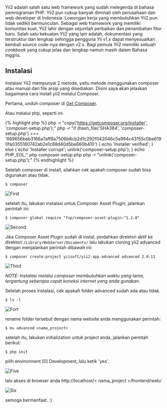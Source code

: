 Yii2 adalah salah satu web framework yang sudah melegenda di bahasa pemrograman PHP. Yii2 pun cukup banyak diminati oleh perusahaan dan web developer di Indonesia. Lowongan kerja yang membutuhkan Yii2 pun tidak sedikit bermunculan. Sebagai web framework yang memiliki komunitas kuat, Yii2 lahir dengan sejumlah perbaikan dan penambahan fitur baru. Salah satu kekuatan Yii2 yang lain adalah, dokumentasi yang terstruktur dan lengkap sehingga pengguna Yii v1.x dapat menyesuaikan kembali source code-nya dengan v2.x. Bagi pemula Yii2 memiliki sebuah _cookbook_ yang cukup jelas dan lengkap namun masih dalam Bahasa Inggris.

## Instalasi

Instalasi Yii2 mempunyai 2 metode, yaitu metode menggunakan composer atau manual dari file arsip yang disediakan. Disini saya akan jelaskan bagaimana cara install yii2 melalui Composer.

Pertama, unduh composer di [Get Composer](https://getcomposer.org).

Atau melalui php, seperti ini.

{% highlight php %}
php -r "copy('https://getcomposer.org/installer', 'composer-setup.php');"
php -r "if (hash_file('SHA384', 'composer-setup.php') === '669656bab3166a7aff8a7506b8cb2d1c292f042046c5a994c43155c0be6190fa0355160742ab2e1c88d40d5be660b410') { echo 'Installer verified'; } else { echo 'Installer corrupt'; unlink('composer-setup.php'); } echo PHP_EOL;"
php composer-setup.php
php -r "unlink('composer-setup.php');"
{% endhighlight %}

Setelah composer di install, silahkan cek apakah composer sudah bisa digunakan atau tidak.

`$ composer`

![First](https://raw.githubusercontent.com/isfaaghyth/blog-tech/gh-pages/images/01.png?token=AGdhd5jmGxC3oD7zLurlFnTDskbvWBNhks5YzLkwwA%3D%3D)

setelah itu, lakukan instalasi untuk Composer Asset Plugin, jalankan perintah ini:

`$ composer global require "fxp/composer-asset-plugin:^1.2.0"`

![Second](https://raw.githubusercontent.com/isfaaghyth/blog-tech/gh-pages/images/02.png?token=AGdhd8nLEztlYnQSbVt2VRnW6qdnAOrKks5YzLk2wA%3D%3D)

Jika Composer Asset Plugin sudah di instal, pindahkan direktori aktif ke direktori `/Library/WebServer/Documents/` lalu lakukan cloning yii2 advanced dengan menjalankan perintah dibawah ini:

`$ composer create-project yiisoft/yii2-app-advanced advanced 2.0.11`

![Third](https://raw.githubusercontent.com/isfaaghyth/blog-tech/gh-pages/images/03.png?token=AGdhd4Y9yrepy1W-rMl0OE0_BO-K49k9ks5YzLlmwA%3D%3D)

*NOTE: _Instalasi melalui composer membutuhkan waktu yang lama, tergantung seberapa cepat koneksi internet yang anda gunakan._*

Setelah proses instalasi, cek apakah folder advanced sudah ada atau tidak.

`$ ls -l`

![Fort](https://raw.githubusercontent.com/isfaaghyth/blog-tech/gh-pages/images/04.png?token=AGdhdzHdS06Saq1Vg0nDlF82kGxnNFIFks5YzLl2wA%3D%3D)

rename folder tersebut dengan nama website anda menggunakan perintah:

`$ mv advanced <nama_project>`

setelah itu, lakukan initialization untuk project anda, jalankan perintah berikut:

`$ php init`

pilih environment [0] Development, lalu ketik 'yes'.

![Five](https://raw.githubusercontent.com/isfaaghyth/blog-tech/gh-pages/images/05.png?token=AGdhd_9UnD8RQEU1IM5Rs7nm-DApOvPRks5YzLl5wA%3D%3D)

lalu akses di browser anda http://localhost/< nama_project >/frontend/web/

![Six](https://raw.githubusercontent.com/isfaaghyth/blog-tech/gh-pages/images/06.png?token=AGdhdy63TZb134ROwPJolp_4eoS933eIks5YzLl_wA%3D%3D)

semoga bermanfaat. :)
